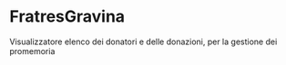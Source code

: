 # FratresGravina
Visualizzatore elenco dei donatori e delle donazioni, per la gestione dei promemoria
